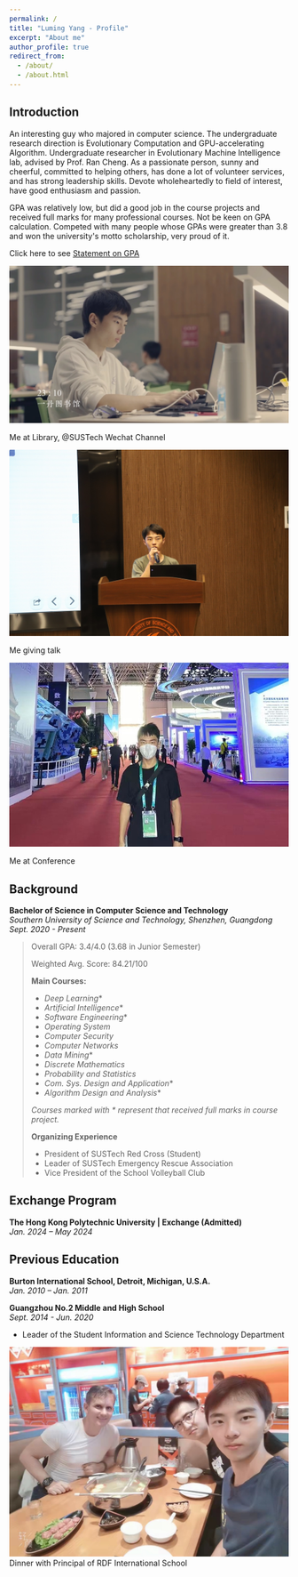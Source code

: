 ```yaml
---
permalink: /
title: "Luming Yang - Profile"
excerpt: "About me"
author_profile: true
redirect_from: 
  - /about/
  - /about.html
---
```


## Introduction
An interesting guy who majored in computer science. The undergraduate research direction is Evolutionary Computation and GPU-accelerating Algorithm. Undergraduate researcher in Evolutionary Machine Intelligence lab, advised by Prof. Ran Cheng.
As a passionate person, sunny and cheerful, committed to helping others, has done a lot of volunteer services, and has strong leadership skills.
Devote wholeheartedly to field of interest, have good enthusiasm and passion.

GPA was relatively low, but did a good job in the course projects and received full marks for many professional courses.
Not be keen on GPA calculation. Competed with many people whose GPAs were greater than 3.8 and won the university's motto scholarship, very proud of it.

Click here to see [Statement on GPA](https://skylynf.github.io/files/Statement%20on%20GPA.pdf)

![Me at Library](/images/me_at_lib.png "Me at Library")

Me at Library, @SUSTech Wechat Channel

![Me at talk](/images/talk.jpg "Me at talk")

Me giving talk

![Me at Conference](/images/me_at_conf.jpg "Me at Conference")

Me at Conference


## Background

**Bachelor of Science in Computer Science and Technology**  
*Southern University of Science and Technology, Shenzhen, Guangdong*  
*Sept. 2020 - Present*

> Overall GPA: 3.4/4.0 (3.68 in Junior Semester)
> 
> Weighted Avg. Score: 84.21/100
>   
> **Main Courses:**
> - *Deep Learning*\*
> - *Artificial Intelligence*\*
> - *Software Engineering*\*
> - *Operating System*
> - *Computer Security*
> - *Computer Networks*
> - *Data Mining*\*
> - *Discrete Mathematics*
> - *Probability and Statistics*
> - *Com. Sys. Design and Application*\*
> - *Algorithm Design and Analysis*\*
>   
> *Courses marked with \* represent that received full marks in course project.*
> 
> **Organizing Experience**
>
> - President of SUSTech Red Cross (Student)
> - Leader of SUSTech Emergency Rescue Association
> - Vice President of the School Volleyball Club

## Exchange Program

**The Hong Kong Polytechnic University | Exchange (Admitted)**  
*Jan. 2024 – May 2024*

## Previous Education

**Burton International School, Detroit, Michigan, U.S.A.**  
*Jan. 2010 – Jan. 2011*

**Guangzhou No.2 Middle and High School**  
*Sept. 2014 - Jun. 2020*
- Leader of the Student Information and Science Technology Department


![Dinner with Principal of RDF International School](/images/with_RDF.jpg "Dinner with Principal of RDF International School")
Dinner with Principal of RDF International School




